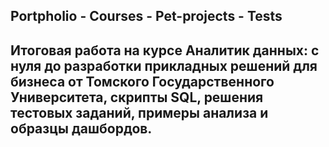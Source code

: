## Portpholio - Courses - Pet-projects - Tests 
## Итоговая работа на курсе Аналитик данных: с нуля до разработки прикладных решений для бизнеса от Томского Государственного Университета, скрипты SQL, решения тестовых заданий, примеры анализа и образцы дашбордов.
